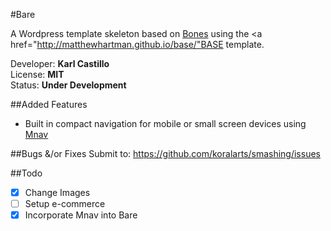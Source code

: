 #Bare

A Wordpress template skeleton based on <a href="http://themble.com/bones/">Bones</a> using the <a href="http://matthewhartman.github.io/base/"BASE</a> template.

Developer: **Karl Castillo**<br/>
License: **MIT**<br/>
Status: **Under Development**

##Added Features
- Built in compact navigation for mobile or small screen devices using <a href="https://github.com/koralarts/mnav">Mnav</a>

##Bugs &/or Fixes
Submit to: https://github.com/koralarts/smashing/issues

##Todo
- [x] Change Images
- [ ] Setup e-commerce
- [x] Incorporate Mnav into Bare
